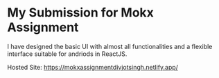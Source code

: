 # My Submission for Mokx Assignment

I have designed the basic UI with almost all functionalities and a flexible interface suitable for andriods in ReactJS.

Hosted Site: https://mokxassignmentdivjotsingh.netlify.app/
